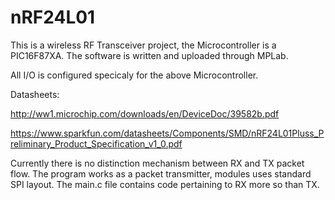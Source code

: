 # nRF24L01
This is a wireless RF Transceiver project, the Microcontroller is a PIC16F87XA. The software is written and uploaded through MPLab. 


All I/O is configured specicaly for the above Microcontroller.

Datasheets: 

http://ww1.microchip.com/downloads/en/DeviceDoc/39582b.pdf

https://www.sparkfun.com/datasheets/Components/SMD/nRF24L01Pluss_Preliminary_Product_Specification_v1_0.pdf

Currently there is no distinction mechanism between RX and TX packet flow. The program works as a packet transmitter, modules uses standard SPI layout. The main.c file contains code pertaining to RX more so than TX. 

